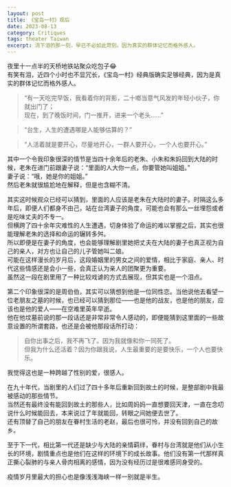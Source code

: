 ```yaml
---
layout: post
title: 《宝岛一村》观后
date: 2023-08-13
category: Critiques
tags: theater Taiwan
excerpt: 流下泪的那一刻，早已不必如此苛刻。因为真实的群体记忆而格外感人。
---
```

夜里十一点半的天桥地铁站聚众吃包子😂  
有笑有泪，近四个小时也不显冗长，《宝岛一村》经典版确实足够经典，因为是真实的群体记忆而格外感人。
> “有一天吃完早饭，我看着你的背影，二十啷当意气风发的年轻小伙子，你就出门了；  
现在，到了晚饭时间，门一推开，进来一个老头……”  

> “台生，人生的遭遇哪是人能够估算的？”  

> “人活着就是要开心，尽量地开心，一群人要开心，一个人也要开心。”  

其中一个令我印象很深的情节是当四十余年后的老朱、小朱和朱妈回到大陆的时候，老朱在进门前跟妻子说：“里面的人大你一点，你要管她叫姐姐。”  
妻子说：“哦，她是你的姐姐。”  
然后老朱就很尴尬地在解释，但是也含糊不清。  

其实这时候观众已经可以猜到，里面的人应该是老朱在大陆时的妻子。时隔这么多年后，即便人们都身不由己，站在台湾妻子的角度，可能也会有那么一丝埋怨或者是吃味丈夫的不专一。  
但横跨了四十余年灾难性的人生遭遇，切身体验了命运的难以掌握之后，其实也很能理解老朱的选择和命运的辗转多舛。  
所以即便是在妻子的角度，也会能够理解剧里她把丈夫在大陆的妻子也真正视为自己的亲人，对方也让自己的儿子管她叫二娘。  
可能在这样漫长的岁月后，这段婚姻里的男女之间的爱情，相比于家庭、亲人、时代这些情感还是会小一些，会真正认为亲人的团聚更为重要。  
虽然这一段在剧里用了一种比较戏谑的方式去展现，但其实也是一个泪点。

第二个印象很深的是周伯伯，其实可以猜想到他是一位同性恋。当他说他去看望一位老朋友之墓的时候，也已经可以猜到那位——也是他的战友，也是他的朋友，应该也是他的爱人——在空难里英年早逝。  
他在他坟墓前说的那一段话还是非常非常令人感动的，即便能猜到这里面的一些故意设置的所谓套路，也还是会被他那段话所打动：
> 自你出事之后，我不再飞了。因为我就像和你一同死了。    
但我为什么还活着？因为你跟我说，人生最重要的是要快乐，一个人也要快乐。  

我觉得这也是一种跨越了性别的爱，很感人。

在九十年代，当剧里的人们过了四十多年后重新回到故土的时候，是整部剧中我最被感动的那些情节。  
当然还有最终没有能回到故土的那些人，比如周妈妈一直想要回天津，一直在念叨说什么时候能回去，本来说过了年就能回，转眼之间她便去世了。  
还有顶替了自己的朋友在眷村生活的老赵，最后也很可怜，并没有回到自己的故乡。

至于下一代，相比第一代还是缺少与大陆的亲情羁绊，眷村与台湾就是他们从小生长的环境，剧情重点也是他们在这样的环境下的成长故事。他们没有第一代那样真正撕心裂肺的与亲人骨肉相离的感情，因为没有经历过是很难感同身受的。

疫情岁月里最大的担心也是像浅浅海峡一样一别就是半生。